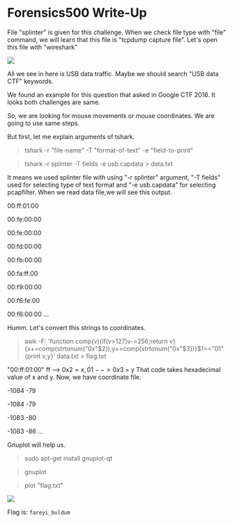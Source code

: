 # Forensics500 Write-Up

File "splinter" is given for this challenge. When we check file type with "file" command, we will learn that this file is "tcpdump capture file".
Let's open this file with "wireshark"

![](https://github.com/SyraTR/BTK-Forensics-Write-Up/blob/master/Forensics500/files/pcap.png)

All we see in here is USB data traffic.
Maybe we should search "USB data CTF" keywords.

We found an example for this question that asked in Google CTF 2016. It looks both challenges are same. 

So, we are looking for mouse movements or mouse coordinates. We are going to use same steps.

But first, let me explain arguments of tshark.

>tshark -r "file-name" -T "format-of-text" -e "field-to-print"

>tshark -r splinter -T fields -e usb.capdata > data.txt

It means we used splinter file with using "-r splinter" argument, "-T fields" used for selecting type of text format and "-e usb.capdata" for selecting pcapfilter.
When we read data file,we will see this output.

00:ff:01:00

00:fe:00:00

00:fe:00:00

00:fd:00:00

00:fb:00:00

00:fa:ff:00

00:f9:00:00

00:f6:fe:00

00:f6:00:00
...

Humm. Let's convert this strings to coordinates.

>awk -F: 'function comp(v){if(v>127)v-=256;return v}{x+=comp(strtonum("0x"$2));y+=comp(strtonum("0x"$3))}$1=="01"{print x,y}' data.txt > flag.txt

"00:ff:01:00" ff --> 0x$2 = x, 01 --> 0x$3 = y
That code takes hexadecimal value of x and y. Now, we have coordinate file. 

-1084 -79

-1084 -79

-1083 -80

-1083 -86
...

Gnuplot will help us.

>sudo apt-get install gnuplot-qt

>gnuplot

>plot "flag.txt"

![](https://github.com/SyraTR/BTK-Forensics-Write-Up/blob/master/Forensics500/files/plot.png)

Flag is: `fareyi_buldum`


